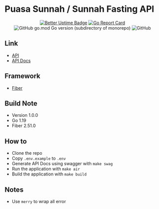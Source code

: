 # Puasa Sunnah / Sunnah Fasting API

<div align="center">

[![Better Uptime Badge](https://betteruptime.com/status-badges/v1/monitor/ds3l.svg)](https://betteruptime.com/?utm_source=status_badge)
[![Go Report Card](https://goreportcard.com/badge/github.com/granitebps/puasa-sunnah-api)](https://goreportcard.com/report/github.com/granitebps/puasa-sunnah-api)
![GitHub go.mod Go version (subdirectory of monorepo)](https://img.shields.io/github/go-mod/go-version/granitebps/puasa-sunnah-api)
![GitHub](https://img.shields.io/github/license/granitebps/puasa-sunnah-api)

</div>

## Link
- [API](https://api.puasa-sunnah.granitebps.com)
- [API Docs](https://api.puasa-sunnah.granitebps.com/swagger)

## Framework
- [Fiber](https://gofiber.io)

## Build Note
- Version 1.0.0
- Go 1.19
- Fiber 2.51.0

## How to
- Clone the repo
- Copy `.env.example` to `.env`
- Generate API Docs using swagger with `make swag`
- Run the application with `make air`
- Build the application with `make build`

## Notes
- Use `merry` to wrap all error


<!-- env GOOS=linux GOARCH=amd64 go build -->